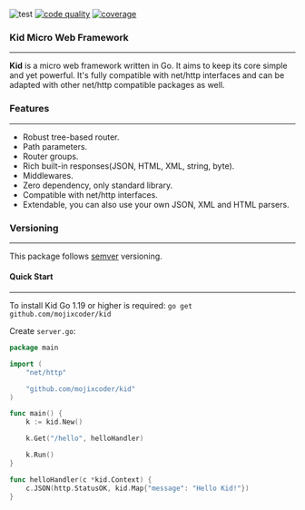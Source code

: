 ![test](https://github.com/mojixcoder/kid/actions/workflows/test.yml/badge.svg)
[![code quality](https://app.codacy.com/project/badge/Grade/aa9e650027e144359ae6f3cbdcdae6c9)](https://www.codacy.com/gh/mojixcoder/kid/dashboard?utm_source=github.com&amp;utm_medium=referral&amp;utm_content=mojixcoder/kid&amp;utm_campaign=Badge_Grade)
[![coverage](https://app.codacy.com/project/badge/Coverage/aa9e650027e144359ae6f3cbdcdae6c9)](https://www.codacy.com/gh/mojixcoder/kid/dashboard?utm_source=github.com&utm_medium=referral&utm_content=mojixcoder/kid&utm_campaign=Badge_Coverage)

### Kid Micro Web Framework
___
**Kid** is a micro web framework written in Go. It aims to keep its core simple and yet powerful. It's fully compatible with net/http interfaces and can be adapted with other net/http compatible packages as well.

### Features
___
- Robust tree-based router.
- Path parameters.
- Router groups.
- Rich built-in responses(JSON, HTML, XML, string, byte).
- Middlewares.
- Zero dependency, only standard library.
- Compatible with net/http interfaces.
- Extendable, you can also use your own JSON, XML and HTML parsers.

### Versioning
___
This package follows [semver](https://semver.org/) versioning.

#### Quick Start
___

To install Kid Go 1.19 or higher is required: `go get github.com/mojixcoder/kid`

Create `server.go`:

```go
package main

import (
    "net/http"

    "github.com/mojixcoder/kid"
)

func main() {
    k := kid.New()

    k.Get("/hello", helloHandler)

    k.Run()
}

func helloHandler(c *kid.Context) {
    c.JSON(http.StatusOK, kid.Map{"message": "Hello Kid!"})
}
```

